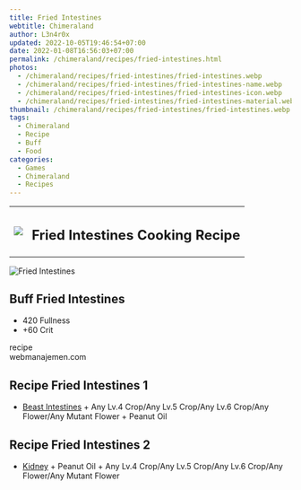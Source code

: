 ```yaml
---
title: Fried Intestines
webtitle: Chimeraland
author: L3n4r0x
updated: 2022-10-05T19:46:54+07:00
date: 2022-01-08T16:56:03+07:00
permalink: /chimeraland/recipes/fried-intestines.html
photos:
  - /chimeraland/recipes/fried-intestines/fried-intestines.webp
  - /chimeraland/recipes/fried-intestines/fried-intestines-name.webp
  - /chimeraland/recipes/fried-intestines/fried-intestines-icon.webp
  - /chimeraland/recipes/fried-intestines/fried-intestines-material.webp
thumbnail: /chimeraland/recipes/fried-intestines/fried-intestines.webp
tags:
  - Chimeraland
  - Recipe
  - Buff
  - Food
categories:
  - Games
  - Chimeraland
  - Recipes
---
```


<section id="bootstrap-wrapper"><link rel="stylesheet" href="https://cdn.statically.io/gh/dimaslanjaka/Web-Manajemen/40ac3225/css/bootstrap-4.5-wrapper.css"/><div class="row mb-2"><div class="col-md-12 mb-2"><table class="table" id="post-info"><tbody><tr><td><img class="d-inline-block me-2" src="/chimeraland/recipes/fried-intestines/fried-intestines-icon.webp" width="auto" height="auto"/></td><td><h1 class="fs-5">Fried Intestines Cooking Recipe</h1></td></tr></tbody></table></div></div><div class="card mb-2"><div class="row g-0"><div class="col-sm-4 position-relative mb-2"><img src="/chimeraland/recipes/fried-intestines/fried-intestines-material.webp" class="card-img fit-cover w-100 h-100" alt="Fried Intestines" data-fancybox="true"/></div><div class="col-sm-8 mb-2"><div class="card-body"><h2 class="card-title fs-5">Buff Fried Intestines</h2><div class="card-text"><ul><li>420 Fullness</li><li>+60 Crit</li></ul></div><span class="badge rounded-pill bg-dark">recipe</span></div><div class="card-footer text-end text-muted">webmanajemen.com</div></div></div></div><div class="row mb-2"><div class="col-12 col-lg-6 recipe-item mb-2"><div class="card"><div class="card-body"><h2 class="card-title fs-5">Recipe Fried Intestines 1</h2><div class="card-text"><ul><li><a class="text-decoration-none" href="/chimeraland/materials/beast-intestines.html">Beast Intestines</a><span> + </span>Any Lv.4 Crop/Any Lv.5 Crop/Any Lv.6 Crop/Any Flower/Any Mutant Flower<span> + </span>Peanut Oil</li></ul></div></div></div></div><div class="col-12 col-lg-6 recipe-item mb-2"><div class="card"><div class="card-body"><h2 class="card-title fs-5">Recipe Fried Intestines 2</h2><div class="card-text"><ul><li><a class="text-decoration-none" href="/chimeraland/materials/kidney.html">Kidney</a><span> + </span>Peanut Oil<span> + </span>Any Lv.4 Crop/Any Lv.5 Crop/Any Lv.6 Crop/Any Flower/Any Mutant Flower</li></ul></div></div></div></div></div></section>